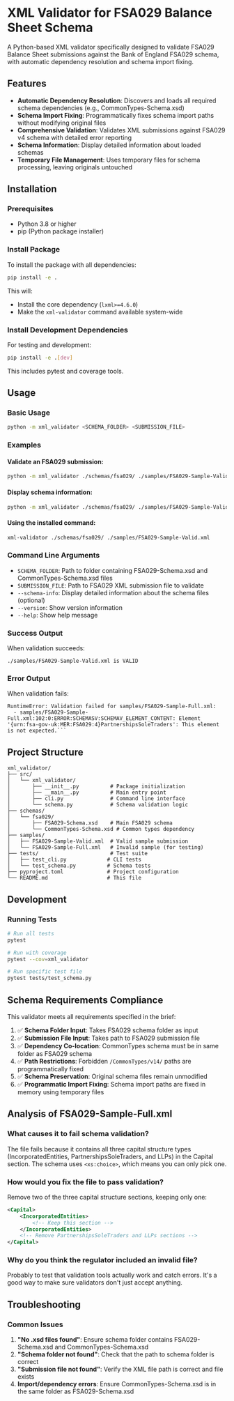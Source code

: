 # XML Validator for FSA029 Balance Sheet Schema

A Python-based XML validator specifically designed to validate FSA029 Balance Sheet submissions against the Bank of England FSA029 schema, with automatic dependency resolution and schema import fixing.

## Features

- **Automatic Dependency Resolution**: Discovers and loads all required schema dependencies (e.g., CommonTypes-Schema.xsd)
- **Schema Import Fixing**: Programmatically fixes schema import paths without modifying original files
- **Comprehensive Validation**: Validates XML submissions against FSA029 v4 schema with detailed error reporting
- **Schema Information**: Display detailed information about loaded schemas
- **Temporary File Management**: Uses temporary files for schema processing, leaving originals untouched

## Installation

### Prerequisites

- Python 3.8 or higher
- pip (Python package installer)

### Install Package

To install the package with all dependencies:

```bash
pip install -e .
```

This will:
- Install the core dependency (`lxml>=4.6.0`)
- Make the `xml-validator` command available system-wide

### Install Development Dependencies

For testing and development:

```bash
pip install -e .[dev]
```

This includes pytest and coverage tools.

## Usage

### Basic Usage

```bash
python -m xml_validator <SCHEMA_FOLDER> <SUBMISSION_FILE>
```

### Examples

#### Validate an FSA029 submission:

```bash
python -m xml_validator ./schemas/fsa029/ ./samples/FSA029-Sample-Valid.xml
```

#### Display schema information:

```bash
python -m xml_validator ./schemas/fsa029/ ./samples/FSA029-Sample-Valid.xml --schema-info
```

#### Using the installed command:

```bash
xml-validator ./schemas/fsa029/ ./samples/FSA029-Sample-Valid.xml
```

### Command Line Arguments

- `SCHEMA_FOLDER`: Path to folder containing FSA029-Schema.xsd and CommonTypes-Schema.xsd files
- `SUBMISSION_FILE`: Path to FSA029 XML submission file to validate
- `--schema-info`: Display detailed information about the schema files (optional)
- `--version`: Show version information
- `--help`: Show help message

### Success Output

When validation succeeds:
```
./samples/FSA029-Sample-Valid.xml is VALID
```

### Error Output

When validation fails:
```
RuntimeError: Validation failed for samples/FSA029-Sample-Full.xml:
  - samples/FSA029-Sample-Full.xml:102:0:ERROR:SCHEMASV:SCHEMAV_ELEMENT_CONTENT: Element '{urn:fsa-gov-uk:MER:FSA029:4}PartnershipsSoleTraders': This element is not expected.```
```

## Project Structure

```
xml_validator/
├── src/
│   └── xml_validator/
│       ├── __init__.py          # Package initialization
│       ├── __main__.py          # Main entry point
│       ├── cli.py               # Command line interface
│       └── schema.py            # Schema validation logic
├── schemas/
│   └── fsa029/
│       ├── FSA029-Schema.xsd    # Main FSA029 schema
│       └── CommonTypes-Schema.xsd # Common types dependency
├── samples/
│   ├── FSA029-Sample-Valid.xml  # Valid sample submission
│   └── FSA029-Sample-Full.xml   # Invalid sample (for testing)
├── tests/                       # Test suite
│   ├── test_cli.py             # CLI tests
│   └── test_schema.py          # Schema tests
├── pyproject.toml              # Project configuration
└── README.md                   # This file
```

## Development

### Running Tests

```bash
# Run all tests
pytest

# Run with coverage
pytest --cov=xml_validator

# Run specific test file
pytest tests/test_schema.py
```

## Schema Requirements Compliance

This validator meets all requirements specified in the brief:

1. ✅ **Schema Folder Input**: Takes FSA029 schema folder as input
2. ✅ **Submission File Input**: Takes path to FSA029 submission file
3. ✅ **Dependency Co-location**: CommonTypes schema must be in same folder as FSA029 schema
4. ✅ **Path Restrictions**: Forbidden `/CommonTypes/v14/` paths are programmatically fixed
5. ✅ **Schema Preservation**: Original schema files remain unmodified
6. ✅ **Programmatic Import Fixing**: Schema import paths are fixed in memory using temporary files

## Analysis of FSA029-Sample-Full.xml

### What causes it to fail schema validation?

The file fails because it contains all three capital structure types (IncorporatedEntities, PartnershipsSoleTraders, and LLPs) in the Capital section. The schema uses `<xs:choice>`, which means you can only pick one.

### How would you fix the file to pass validation?

Remove two of the three capital structure sections, keeping only one:

```xml
<Capital>
    <IncorporatedEntities>
        <!-- Keep this section -->
    </IncorporatedEntities>
    <!-- Remove PartnershipsSoleTraders and LLPs sections -->
</Capital>
```

### Why do you think the regulator included an invalid file?

Probably to test that validation tools actually work and catch errors. It's a good way to make sure validators don't just accept anything.

## Troubleshooting

### Common Issues

1. **"No .xsd files found"**: Ensure schema folder contains FSA029-Schema.xsd and CommonTypes-Schema.xsd
2. **"Schema folder not found"**: Check that the path to schema folder is correct
3. **"Submission file not found"**: Verify the XML file path is correct and file exists
4. **Import/dependency errors**: Ensure CommonTypes-Schema.xsd is in the same folder as FSA029-Schema.xsd
